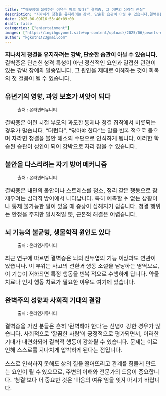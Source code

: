 ```yaml
---
title: "“깨끗함에 집착하는 이유는 따로 있다?” 결벽증, 그 이면의 심리적 진실"
description: "지나치게 청결을 유지하려는 강박, 단순한 습관이 아닐 수 있습니다.결벽증은 단순한 성격 특성이 아닌 정신적인 요인과 밀접한 관련이 있는 강박 장애의 일종입니다. 그 원인을 제대로 이해하는 것이 회복의 첫 걸음이 될 수 있습니다."
date: 2025-06-09T16:53:40+09:00
draft: false
categories: ["entertainment"]
images: ["https://ingihgoyonet.site/wp-content/uploads/2025/06/pexels-dariaobymaha-1684038-1024x683.jpg", "https://ingihgoyonet.site/wp-content/uploads/2025/06/pexels-matilda-wormwood-4099467-1024x683.jpg", "https://ingihgoyonet.site/wp-content/uploads/2025/06/pexels-mart-production-7089331-1024x683.jpg", "https://ingihgoyonet.site/wp-content/uploads/2025/06/pexels-cottonbro-4108797-768x1024.jpg"]
author: "kgkstn1423gmailcom"
---
```


<p style="font-size:18px"><strong>지나치게 청결을 유지하려는 강박, 단순한 습관이 아닐 수 있습니다.</strong><br>결벽증은 단순한 성격 특성이 아닌 정신적인 요인과 밀접한 관련이 있는 강박 장애의 일종입니다. 그 원인을 제대로 이해하는 것이 회복의 첫 걸음이 될 수 있습니다.</p> <h2 >유년기의 영향, 과잉 보호가 씨앗이 되다</h2> <figure ><img src="https://ingihgoyonet.site/wp-content/uploads/2025/06/pexels-dariaobymaha-1684038-1024x683.jpg" alt="" style="aspect-ratio:16/9;object-fit:cover"/><figcaption >출처 : 온라인커뮤니티</figcaption></figure> <p style="font-size:18px">결벽증은 어린 시절 부모의 과도한 통제나 청결 집착에서 비롯되는 경우가 많습니다. “더럽다”, “닦아야 한다”는 말을 반복 적으로 들으며 자라면 청결을 불안 해소의 수단으로 인식하게 됩니다. 이러한 학습된 습관이 성인이 되어 강박으로 자리 잡을 수 있습니다.</p> <h2 >불안을 다스리려는 자기 방어 메커니즘</h2> <figure ><img src="https://ingihgoyonet.site/wp-content/uploads/2025/06/pexels-matilda-wormwood-4099467-1024x683.jpg" alt="" style="aspect-ratio:16/9;object-fit:cover"/><figcaption >출처 : 온라인커뮤니티</figcaption></figure> <p style="font-size:18px">결벽증은 내면의 불안이나 스트레스를 청소, 정리 같은 행동으로 잠재우려는 심리적 방어에서 나타납니다. 특히 예측할 수 없는 상황이나 통제 불가능한 일이 있을 때 증상이 심해지기 쉽습니다. 청결 행위는 안정을 주지만 일시적일 뿐, 근본적 해결은 어렵습니다.</p> <h2 >뇌 기능의 불균형, 생물학적 원인도 있다</h2> <figure ><img src="https://ingihgoyonet.site/wp-content/uploads/2025/06/pexels-mart-production-7089331-1024x683.jpg" alt="" style="aspect-ratio:16/9;object-fit:cover"/><figcaption >출처 : 온라인커뮤니티</figcaption></figure> <p style="font-size:18px">최근 연구에 따르면 결벽증은 뇌의 전두엽의 기능 이상과도 연관이 있습니다. 이 부위는 사고의 전환과 행동 조절을 담당하는 영역으로, 이 기능이 저하되면 특정 행동을 반복 적으로 수행하게 됩니다. 약물 치료나 인지 행동 치료가 필요한 이유도 여기에 있습니다.</p> <h2 >완벽주의 성향과 사회적 기대의 결합</h2> <figure ><img src="https://ingihgoyonet.site/wp-content/uploads/2025/06/pexels-cottonbro-4108797-768x1024.jpg" alt="" style="aspect-ratio:16/9;object-fit:cover"/><figcaption >출처 : 온라인커뮤니티</figcaption></figure> <p style="font-size:18px">결벽증을 가진 분들은 흔히 ‘완벽해야 한다’는 신념이 강한 경우가 많습니다. 사회적으로 ‘깔끔한 사람’이 긍정적으로 평가되면서, 이러한 기대가 내면화되어 결벽적 행동이 강화될 수 있습니다. 문제는 이로 인해 스스로를 지나치게 압박하게 된다는 점입니다.</p> <p style="font-size:18px">스스로 인식하지 못해도 삶의 질을 떨어뜨리고 관계를 힘들게 만드는 요인이 될 수 있으므로, 주변의 이해와 전문가의 도움이 중요합니다. ‘청결’보다 더 중요한 것은 ‘마음의 여유’임을 잊지 마시기 바랍니다.</p>